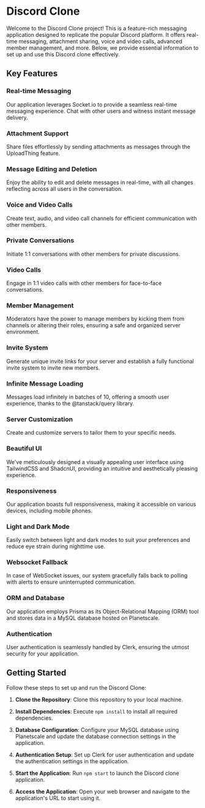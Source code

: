 # Discord Clone

Welcome to the Discord Clone project! This is a feature-rich messaging application designed to replicate the popular Discord platform. It offers real-time messaging, attachment sharing, voice and video calls, advanced member management, and more. Below, we provide essential information to set up and use this Discord clone effectively.

## Key Features

### Real-time Messaging

Our application leverages Socket.io to provide a seamless real-time messaging experience. Chat with other users and witness instant message delivery.

### Attachment Support

Share files effortlessly by sending attachments as messages through the UploadThing feature.

### Message Editing and Deletion

Enjoy the ability to edit and delete messages in real-time, with all changes reflecting across all users in the conversation.

### Voice and Video Calls

Create text, audio, and video call channels for efficient communication with other members.

### Private Conversations

Initiate 1:1 conversations with other members for private discussions.

### Video Calls

Engage in 1:1 video calls with other members for face-to-face conversations.

### Member Management

Moderators have the power to manage members by kicking them from channels or altering their roles, ensuring a safe and organized server environment.

### Invite System

Generate unique invite links for your server and establish a fully functional invite system to invite new members.

### Infinite Message Loading

Messages load infinitely in batches of 10, offering a smooth user experience, thanks to the @tanstack/query library.

### Server Customization

Create and customize servers to tailor them to your specific needs.

### Beautiful UI

We've meticulously designed a visually appealing user interface using TailwindCSS and ShadcnUI, providing an intuitive and aesthetically pleasing experience.

### Responsiveness

Our application boasts full responsiveness, making it accessible on various devices, including mobile phones.

### Light and Dark Mode

Easily switch between light and dark modes to suit your preferences and reduce eye strain during nighttime use.

### Websocket Fallback

In case of WebSocket issues, our system gracefully falls back to polling with alerts to ensure uninterrupted communication.

### ORM and Database

Our application employs Prisma as its Object-Relational Mapping (ORM) tool and stores data in a MySQL database hosted on Planetscale.

### Authentication

User authentication is seamlessly handled by Clerk, ensuring the utmost security for your application.

## Getting Started

Follow these steps to set up and run the Discord Clone:

1. **Clone the Repository**: Clone this repository to your local machine.

2. **Install Dependencies**: Execute `npm install` to install all required dependencies.

3. **Database Configuration**: Configure your MySQL database using Planetscale and update the database connection settings in the application.

4. **Authentication Setup**: Set up Clerk for user authentication and update the authentication settings in the application.

5. **Start the Application**: Run `npm start` to launch the Discord clone application.

6. **Access the Application**: Open your web browser and navigate to the application's URL to start using it.

